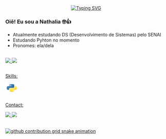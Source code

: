 <div align="center">
  <a href="https://git.io/typing-svg">
    <img src="https://readme-typing-svg.demolab.com?font=Fira+Code&weight=500&size=22&pause=1000&color=C501E2&center=true&vCenter=true&random=false&width=524&lines=%E2%8A%B9+Sejam+Bem+Vindos+!+%CB%99%E1%B5%95%CB%99+%E2%8A%B9+" alt="Typing SVG">
  </a>
</div>

### Oiê! Eu sou a Nathalia 🤓👍

- Atualmente estudando DS (Desenvolvimento de Sistemas) pelo SENAI
- Estudando Pyhton no momento
- Pronomes: ela/dela
##
<div>
  <a href="https://github.com/Nathhy21/">
    <img height="160em" src="https://github-readme-stats.vercel.app/api?username=Nathyy21&show_icons=true&hide=contribs,prs&cache_seconds=86400&theme=radical"/>
    <img height= "120em" src="https://github-readme-stats.vercel.app/api/top-langs/?username=Nathyy21&layout=compact&langs_count=168&theme=radical"/>
<div>
    
##
Skills:
 <div>
   <img align="center" alt="Nathhy21-Python" height="30" width="40" src="https://raw.githubusercontent.com/devicons/devicon/master/icons/python/python-original.svg">

##
Contact:
<div>
  <a href = "mailto:nathbarodrigues25@gmail.com"><img src="https://img.shields.io/badge/Gmail-D14836?style=for-the-badge&logo=gmail&logoColor=white">
  <a href ="https://instagram.com/nath_4lia" traget="_blank"><img src="https://img.shields.io/badge/Instagram-E4405F?style=for-the-badge&logo=instagram&logoColor=white">

</div>
  
##
<picture align="center">
  <source media="(prefers-color-scheme: dark)" srcset="https://raw.githubusercontent.com/Nathyy21/Nathyy21/output/github-contribution-grid-snake-dark.svg">
  <source media="(prefers-color-scheme: light)" srcset="https://raw.githubusercontent.com/Nathyy21/Nathyy21/output/github-contribution-grid-snake-dark.svg">
  <img align="center" alt="github contribution grid snake animation" src="https://raw.githubusercontent.com/Nathyy21/Nathyy21/output/github-contribution-grid-snake.svg">
</picture>
